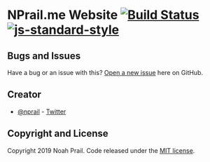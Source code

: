 # NPrail.me Website [![Build Status](https://travis-ci.org/nprail/nprail.github.io.svg?branch=dev)](https://travis-ci.org/nprail/nprail.github.io) [![js-standard-style](https://img.shields.io/badge/code%20style-standard-brightgreen.svg)](https://github.com/standard/standard)

## Bugs and Issues

Have a bug or an issue with this? [Open a new issue](https://github.com/nprail/nprail.github.io/issues) here on GitHub.

## Creator

- [@nprail](https://github.com/nprail) - [Twitter](https://twitter.com/noahprail)

## Copyright and License

Copyright 2019 Noah Prail. Code released under the [MIT license](LICENSE).
